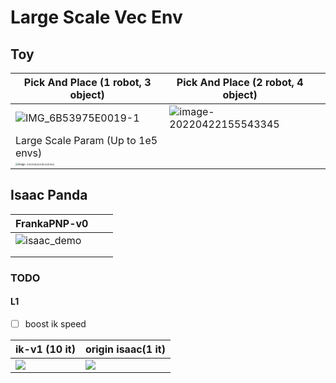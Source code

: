 # Large Scale Vec Env

## Toy

| Pick And Place (1 robot, 3 object)                           | Pick And Place (2 robot, 4 object)                           |      |
| ------------------------------------------------------------ | ------------------------------------------------------------ | ---- |
| ![IMG_6B53975E0019-1](https://tva1.sinaimg.cn/large/e6c9d24ely1h1ijgnvtodj20xz0tun01.jpg) | ![image-20220422155543345](https://tva1.sinaimg.cn/large/e6c9d24ely1h1ijylcge5j20vu0nmab5.jpg) |      |
| Large Scale Param (Up to 1e5 envs)                           |                                                              |      |
| <img src="https://tva1.sinaimg.cn/large/e6c9d24ely1h1ik4eirxtj209c0towfc.jpg" alt="image-20220422160120022" style="zoom:25%;" /> |                                                              |      |



## Isaac Panda

| FrankaPNP-v0                                                 |      |      |
| ------------------------------------------------------------ | ---- | ---- |
| ![isaac_demo](https://tva1.sinaimg.cn/large/e6c9d24ely1h1jm00od1lg20dk0cme84.gif) |      |      |
|                                                              |      |      |
|                                                              |      |      |



### TODO

#### L1

- [ ] boost ik speed

| ik-v1 (10 it) | origin isaac(1 it) |
|---|---|
| ![](https://tva1.sinaimg.cn/large/e6c9d24ely1h19h8bdbayj21ez0u0wh5.jpg) | ![](https://tva1.sinaimg.cn/large/e6c9d24ely1h19hb913pwj21eh0u0ac0.jpg) |
